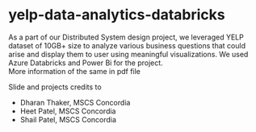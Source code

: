 # yelp-data-analytics-databricks
As a part of our Distributed System design project, we leveraged YELP dataset of 10GB+ size to analyze various business questions that could arise and display them to user using meaningful visualizations.
We used Azure Databricks and Power Bi for the project.  
More information of the same in pdf file  
    
Slide and projects credits to
- Dharan Thaker, MSCS Concordia
- Heet Patel, MSCS Concordia
- Shail Patel, MSCS Concordia

